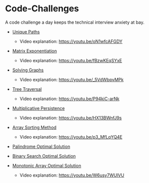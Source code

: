 # Code-Challenges
A code challenge a day keeps the technical interview anxiety at bay.

- [Unique Paths](https://repl.it/@LuWang1983/Unique-Paths)
  - Video explanation: https://youtu.be/oN1wfcAFGDY

- [Matrix Exponentiation](https://repl.it/@LuWang1983/MatrixExpo)
    - Video explanation: https://youtu.be/fBzwKEqSYxE

- [Solving Graphs](https://repl.it/@LuWang1983/Solving-Graphs#index.js)
  - Video explanation: https://youtu.be/_5VdWbpvMPk

- [Tree Traversal](https://repl.it/@LuWang1983/TreeTraversal)
  - Video explanation: https://youtu.be/P94kiC-arNk

- [Multiplicative Persistence](https://repl.it/@LuWang1983/MultiplicativePersistence#index.js)
  - Video explanation: https://youtu.be/HX13BWnfJ9s

- [Array Sorting Method](https://repl.it/@LuWang1983/PairSum)
  - Video explanation: https://youtu.be/p3_MfLqYQ4E

- [Palindrome Optimal Solution](https://repl.it/@LuWang1983/Palindrome#index.js)

- [Binary Search Optimal Solution](https://repl.it/@LuWang1983/Binary-Search#index.js)

- [Monotonic Array Optimal Solution](https://repl.it/@LuWang1983/isMonotonic#index.js)
  - Video explanation: https://youtu.be/W6usy7WUlVU

